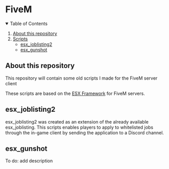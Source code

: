 # FiveM
<details open="open">
  <summary>Table of Contents</summary>
  <ol>
    <li>
      <a href="#about-this-repository">About this repository</a>
    </li>
    <li>
      <a href="#getting-started">Scripts</a>
      <ul>
        <li><a href="#esx_joblisting2">esx_joblisting2<a></li>
        <li><a href="#esx_gunshot">esx_gunshot<a></li>
      </ul>
    </li>
  </ol>
</details>

## About this repository
This repository will contain some old scripts I made for the FiveM server client

These scripts are based on the [ESX Framework](https://github.com/esx-framework) for FiveM servers.

## esx_joblisting2
esx_joblisting2 was created as an extension of the already available esx_joblisting. This scripts enables players to apply to whitelisted jobs through the in-game client by sending the application to a Discord channel.

## esx_gunshot
To do: add description